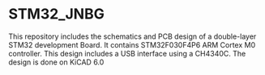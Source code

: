 # STM32_JNBG
This repository includes the schematics and PCB design of a double-layer STM32 development Board. It contains STM32F030F4P6 ARM Cortex M0 controller. This design includes a USB interface using a CH4340C.
The design is done on KiCAD 6.0
